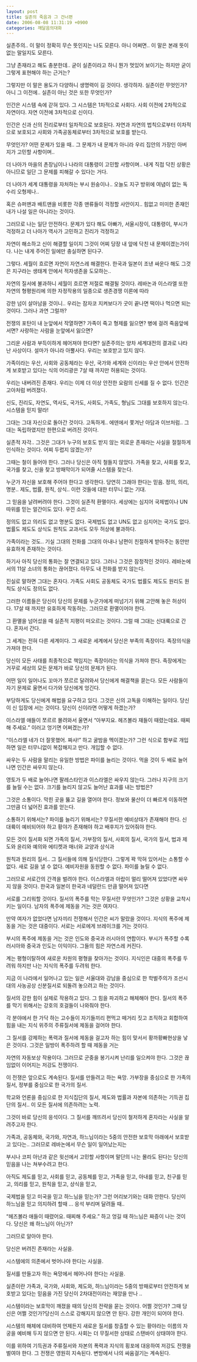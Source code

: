 ```yaml
---
layout: post
title: 실존의 죽음과 그 건너편
date: 2006-08-08 11:31:19 +0900
categories: 깨달음의대화
---
```

실존주의.. 이 말이 정확히 무슨 뜻인지는 나도 모른다. 아니 어쩌면.. 이 말은 본래 뜻이 없는 말일지도 모른다. 
  

  
그냥 존재라고 해도 충분한데.. 굳이 실존이라고 하니 뭔가 멋있어 보이기는 하지만 굳이 그렇게 표현해야 하는 근거는?
  

  
그렇지만 이 말은 용도가 다양하니 생명력이 길 것이다. 생각하자. 실존이란 무엇인가? 아니 그 이전에.. 실존이 아닌 것은 또한 무엇인가?
  

  
인간은 시스템 속에 갇혀 있다. 그 시스템은 1차적으로 사회다. 사회 이전에 2차적으로 자연이다. 자연 이전에 3차적으로 신이다. 
  

  
인간은 신과 신의 진리로부터 일차적으로 보호된다. 자연과 자연의 법칙으로부터 이차적으로 보호되고 사회와 가족공동체로부터 3차적으로 보호를 받는다. 
  

  
무엇인가? 어떤 문제가 있을 때.. 그 문제가 내 문제가 아니라 우리 집안의 가장인 아버지가 고민할 사항이며.. 
  

  
더 나아가 마을의 촌장님이나 나라의 대통령이 고민할 사항이며.. 내게 직접 닥친 상황은 아니므로 일단 그 문제를 피해갈 수 있다는 거다.
  

  
더 나아가 세계 대통령을 자처하는 부시 원숭이나.. 오늘도 지구 방위에 여념이 없는 독수리 오형제나.. 
  

  
혹은 슈퍼맨과 배트맨을 비롯한 각종 맨류들이 걱정할 사안이지.. 힘없고 미미한 존재인 내가 나설 일은 아니라는 것이다.
  

  
그러므로 나는 일단 안전하다. 문제가 있다 해도 아빠가, 서울시장이, 대통령이, 부시가 걱정하고 더 나아가 역사가 고민하고 진리가 걱정하고 
  

  
자연이 해소하고 신이 해결할 일이지 그것이 어찌 당장 내 앞에 닥친 내 문제이겠는가이다. 나는 내게 주어진 일에만 충실하면 된다구.
  

  
그렇다. 세월이 흐르면 자연이 자연스레 해결한다. 한국과 일본이 조낸 싸운다 해도 그것은 지구라는 생태계 안에서 적자생존을 도모하는.. 
  

  
자연의 질서에 불과하니 세월이 흐르면 저절로 해결될 것이다. 레바논과 이스라엘 또한 자연의 형평원리에 의한 자정작용의 일종으로 생존경쟁 이론에 따라 
  

  
강한 넘이 살아남을 것이니.. 우리는 잠자코 지켜보다가 굿이 끝나면 떡이나 먹으면 되는 것이다. 그러나 과연 그럴까?
  

  
전쟁의 포탄이 내 눈앞에서 작열하면? 가족이 죽고 형제를 잃으면? 병에 걸려 죽음앞에 서면? 사랑하는 사람을 눈앞에서 잃으면? 
  

  
그리운 사람과 부득이하게 헤어져야 한다면? 실존주의는 양차 세계대전의 결과로 나타난 사상이다. 설마가 아니라 아뿔사다. 우리는 보호받고 있지 않다. 
  

  
가족이라는 우산, 사회와 공동체라는 우산, 국가와 세계와 신이라는 우산 안에서 안전하게 보호받고 있다는 식의 어리광은 7살 때 까지만 허용되는 것이다. 
  

  
우리는 내버려진 존재다. 우리는 이제 더 이상 안전한 요람의 신세를 질 수 없다. 인간은 고아처럼 버려졌다. 
  

  
신도, 진리도, 자연도, 역사도, 국가도, 사회도, 가족도, 형님도 그대를 보호하지 않는다. 시스템을 믿지 말라!
  

  
그대는 그대 자신으로 돌아간 것이다. 고독하게.. 에덴에서 쫓겨난 아담과 이브처럼.. 그대는 독립하였지만 한편으로 버려진 것이다. 
  

  
실존적 자각.. 그것은 그대가 누구의 보호도 받지 않는 외로운 존재라는 사실을 절절하게 인식하는 것이다. 어찌 두렵지 않겠는가?
  

  
그때는 철이 들어야 한다. 그러나 당신은 아직 철들지 않았다. 가족을 찾고, 사회를 찾고, 국가를 찾고, 신을 찾고 방패막이가 되어줄 시스템을 찾는다. 
  

  
누군가 자신을 보호해 주어야 한다고 생각한다. 당연히 그래야 한다는 믿음. 정의, 의리, 명분.. 제도, 법률, 원칙, 상식.. 이런 것들에 대한 터무니 없는 기대.
  

  
그 믿음을 날려버려야 한다. 그것이 실존적 환멸이다. 세상에는 심지어 국제법이나 UN 따위를 믿는 얼간이도 있다. 우낀 소리.
  

  
정의도 없고 의리도 없고 명분도 없다. 국제법도 없고 UN도 없고 심지어는 국가도 없다. 법률도 제도도 상식도 원칙도 교과서도 모두 허상에 불과하다. 
  

  
가족이라는 것도.. 기실 그대의 전화를 그대의 아내나 남편이 친절하게 받아주는 동안만 유효하게 존재하는 것이다. 
  

  
하기사 아직 당신의 통화는 잘 연결되고 있다. 그러나 그것은 잠정적인 것이다. 레바논에서의 11살 소녀의 통화는 끊어졌다. 아무도 내 전화를 받지 않는다.
  

  
진실로 말하면 그대는 혼자다. 가족도 사회도 공동체도 국가도 법률도 제도도 원리도 원칙도 상식도 정의도 없다. 
  

  
그러한 이름들은 당신이 당신의 문제를 누군가에게 떠넘기기 위해 고안해 놓은 허상이다. 17살 때 까지만 유효하게 작동하는. 그러므로 환멸이어야 한다. 
  

  
그 환멸을 넘어섰을 때 실존적 지평이 떠오르는 것이다. 그럴 때 그대는 신대륙으로 간다. 혼자서 간다. 
  

  
그 세계는 전혀 다른 세계이다. 그 새로운 세계에서 당신은 부족의 족장이다. 족장의식을 가져야 한다.
  

  
당신이 모든 사태를 최종적으로 책임지는 족장이라는 의식을 가져야 한다. 족장에게는 거꾸로 세상의 모든 문제가 바로 당신의 문제가 된다. 
  

  
어떤 일이 일어나도 꼬마가 쪼르르 달려와서 당신에게 해결책을 묻는다. 모든 사람들이 자기 문제로 울면서 다가와 당신에게 엉긴다.
  

  
부당하게도 당신에게 해법을 요구하고 있다. 그것은 신의 고독을 이해하는 일이다. 당신이 신 입장에 서는 것이다. 당신이 신이라면 어떻게 하겠는가?
  

  
이스라엘 애들이 쪼르르 몰려와서 울면서 “아부지요. 헤즈볼라 쟤들이 때렸는데요. 때찌해 주세요.” 이러고 엉기면 어쩌겠는가?
  

  
“이스라엘 네가 더 잘못했어. 짜샤!” 하고 굴밤을 멕이겠는가? 그런 식으로 함부로 개입하면 일은 터무니없이 복잡해지고 만다. 개입할 수 없다. 
  

  
싸우는 두 사람을 말리는 유일한 방법은 파이를 늘리는 것이다. 먹을 것이 두 배로 늘어나면 인간은 싸우지 않는다. 
  

  
영토가 두 배로 늘어나면 팔레스타인과 이스라엘은 싸우지 않는다. 그러나 지구의 크기를 늘릴 수는 없다. 크기를 늘리지 않고도 늘어난 효과를 내는 방법은?
  

  
그것은 소통이다. 막힌 곳을 뚫고 길을 열어야 한다. 정보와 물산이 더 빠르게 이동하면 그만큼 더 넓어진 효과를 얻는다. 
  

  
소통하기 위해서는? 파이를 늘리기 위해서는? 무질서한 예비상태가 존재해야 한다. 신대륙이 예비되어야 하고 황야가 존재해야 하고 배후지가 있어줘야 한다.
  

  
모든 것이 질서화 되면 가족의 질서, 가부장의 질서, 사회의 질서, 국가의 질서, 법과 제도와 윤리와 예의와 에티켓과 매너와 교양과 상식과 
  

  
원칙과 원리의 질서.. 그 질서들에 의해 질식당한다. 그렇게 꽉 막혀 있어서는 소통할 수 없다. 새로 길을 낼 수 없다. 예비자원을 동원할 수 없다. 파이를 늘릴 수 없다. 
  

  
그러므로 서로간의 간격을 벌려야 한다. 이스라엘과 아랍이 멀리 떨어져 있었다면 싸우지 않을 것이다. 한국과 일본이 한국과 네덜란드 만큼 떨어져 있다면 
  

  
서로를 그리워할 것이다. 질서의 폭주를 막는 무질서란 무엇인가? 그것은 상황을 교착시키는 일이다. 남자의 폭주에 제동을 거는 것은 여자다.
  

  
만약 여자가 없었다면 남자끼리 전쟁해서 인간은 씨가 말랐을 것이다. 지식의 폭주에 제동을 거는 것은 대중이다. 서로는 서로에게 브레이크를 거는 것이다.
  

  
부시의 폭주에 제동을 거는 것은 인도와 중국과 러시아의 연합이다. 부시가 폭주할 수록 러시아와 중국과 인도는 이익이다. 그들의 힘은 자연스레 커진다. 
  

  
계는 평형이탈하여 새로운 차원의 평형을 찾아가는 것이다. 지식인은 대중의 폭주를 두려워 하지만 나는 지식의 폭주를 두려워 한다.
  

  
지금 이 나라에서 일어나고 있는 일은 서울대와 강남을 중심으로 한 학벌주의가 조선시대의 사농공상 신분질서로 되돌려 놓으려고 하는 것이다.
  

  
질서의 강한 힘이 실제로 작용하고 있다. 그 힘을 파괴하고 해체해야 한다. 질서의 폭주를 막기 위해서는 강호의 호걸들이 나와줘야 한다.
  

  
각 분야에서 한 가닥 하는 고수들이 자기들끼리 편먹고 떼거리 짓고 조직하고 회합하여 힘을 내는 지식 위주의 주류질서에 제동을 걸어야 한다. 
  

  
그 질서를 강제하는 폭력과 질서에 제동을 걸고자 하는 힘이 맞서서 황까황빠현상을 낳은 것이다. 그것은 일방이 폭주하려 할 때 제동을 거는 
  

  
자연의 자동보상 작용이다. 그러므로 군중을 봉기시켜 난리를 일으켜야 한다. 그것은 끊임없이 이어지는 저강도 전쟁이다. 
  

  
이 전쟁은 앞으로도 계속된다. 질서를 만들려고 하는 욕망. 가부장을 중심으로 한 가족의 질서, 정부를 중심으로 한 국가의 질서. 
  

  
학교와 언론을 중심으로 한 지식집단의 질서, 제도와 법률과 자본에 의존하는 기득권 집단의 질서.. 이 모든 질서에 의존하려는 노력.
  

  
그것이 바로 당신의 응석이다. 그 질서를 깨뜨려서 당신이 철저하게 혼자라는 사실을 알려주고자 한다.
  

  
가족과, 공동체와, 국가와, 자연과, 하느님이라는 5중의 안전한 보호막 아래에서 보호받고 있다는.. 그러므로 레바논에서 무슨 일이 일어났는지는 
  

  
부시나 코피 아난과 같은 윗선에서 고민할 사항이며 말단의 나는 몰라도 된다는 당신의 믿음을 나는 쳐부수려고 한다. 
  

  
아직도 제도를 믿고, 사회를 믿고, 공동체를 믿고, 가족을 믿고, 아내를 믿고, 친구를 믿고, 의리를 믿고, 원칙을 믿고, 상식을 믿고, 
  

  
국제법을 믿고 미국을 믿고 하느님을 믿는가? 그런 어리보기와는 대화 안한다. 당신이 하느님을 믿고 의지하려 할때 ... 응석 부리며 달려들 때.. 
  

  
“헤즈볼라 애들이 때렸어요. 때찌해 주세요.” 하고 엉길 때 하느님은 짜증이 나는 것이다. 당신은 왜 하느님이 아닌가?
  

  

  

  

  

  

  

  

  

  
그러므로 알아야 한다.
  
당신은 버려진 존재라는 사실을.
  

  
시스템에의 의존에서 벗어나야 한다는 사실을.
  
질서를 만들고자 하는 욕망에서 헤어나야 한다는 사실을.
  

  
실존이란 가족과, 국가와, 사회와, 제도와, 하느님이라는 5중의 방패로부터 안전하게 보호받고 있다는 믿음을 가진 당신이 2차대전이라는 재앙을 만나 ..
  

  
시스템이라는 보호막이 깨졌을 때의 당신의 전략을 묻는 것이다. 어쩔 것인가? 그때 당신은 어쩔 것인가?당신이 스스로 강해지지 않으면 안 된다. 강한 개인이 되어야 한다.
  

  
시스템의 해체에 대비하여 언제든지 새로운 질서를 창출할 수 있는 황야라는 이름의 자궁을 예비해 두지 않으면 안 된다. 사회는 더 무질서한 상태로 스탠바이 상태여야 한다.
  

  
이를 위하여 기득권과 주류질서와 자본의 폭력과 지식의 횡포에 대응하여 저강도 전쟁을 벌여야 한다. 그 전쟁은 영원히 지속된다. 변방에서 나의 싸움걸기는 계속된다.